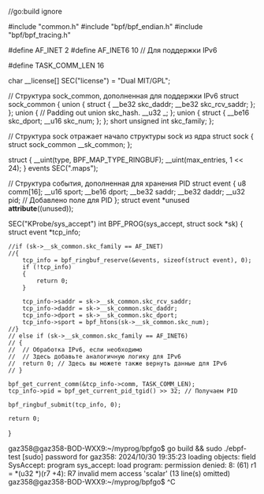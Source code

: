 //go:build ignore

#include "common.h"
#include "bpf/bpf_endian.h"
#include "bpf/bpf_tracing.h"

#define AF_INET 2
#define AF_INET6 10 // Для поддержки IPv6

#define TASK_COMM_LEN 16

char __license[] SEC("license") = "Dual MIT/GPL";

// Структура sock_common, дополненная для поддержки IPv6
struct sock_common
{
	union
	{
		struct
		{
			__be32 skc_daddr;
			__be32 skc_rcv_saddr;
		};
	};
	union
	{
		// Padding out union skc_hash.
		__u32 _;
	};
	union
	{
		struct
		{
			__be16 skc_dport;
			__u16 skc_num;
		};
	};
	short unsigned int skc_family;
};

// Структура sock отражает начало структуры sock из ядра
struct sock
{
	struct sock_common __sk_common;
};

struct
{
	__uint(type, BPF_MAP_TYPE_RINGBUF);
	__uint(max_entries, 1 << 24);
} events SEC(".maps");

// Структура события, дополненная для хранения PID
struct event
{
	u8 comm[16];
	__u16 sport;
	__be16 dport;
	__be32 saddr;
	__be32 daddr;
	__u32 pid; // Добавлено поле для PID
};
struct event *unused __attribute__((unused));

SEC("KProbe/sys_accept")
int BPF_PROG(sys_accept, struct sock *sk)
{
	struct event *tcp_info;
	

	//if (sk->__sk_common.skc_family == AF_INET)
	//{
		tcp_info = bpf_ringbuf_reserve(&events, sizeof(struct event), 0);
		if (!tcp_info)
		{
			return 0;
		}

		tcp_info->saddr = sk->__sk_common.skc_rcv_saddr;
		tcp_info->daddr = sk->__sk_common.skc_daddr;
		tcp_info->dport = sk->__sk_common.skc_dport;
		tcp_info->sport = bpf_htons(sk->__sk_common.skc_num);
	//}
	// else if (sk->__sk_common.skc_family == AF_INET6)
	// {
	// 	// Обработка IPv6, если необходимо
	// 	// Здесь добавьте аналогичную логику для IPv6
	// 	return 0; // Здесь вы можете также вернуть данные для IPv6
	// }

	bpf_get_current_comm(&tcp_info->comm, TASK_COMM_LEN);
	tcp_info->pid = bpf_get_current_pid_tgid() >> 32; // Получаем PID

	bpf_ringbuf_submit(tcp_info, 0);

	return 0;
}

gaz358@gaz358-BOD-WXX9:~/myprog/bpfgo$ go build && sudo ./ebpf-test
[sudo] password for gaz358: 
2024/10/30 19:35:23 loading objects: field SysAccept: program sys_accept: load program: permission denied: 8: (61) r1 = *(u32 *)(r7 +4): R7 invalid mem access 'scalar' (13 line(s) omitted)
gaz358@gaz358-BOD-WXX9:~/myprog/bpfgo$ ^C

